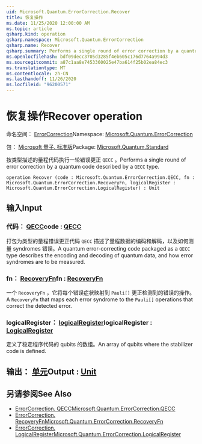 ```yaml
---
uid: Microsoft.Quantum.ErrorCorrection.Recover
title: 恢复操作
ms.date: 11/25/2020 12:00:00 AM
ms.topic: article
qsharp.kind: operation
qsharp.namespace: Microsoft.Quantum.ErrorCorrection
qsharp.name: Recover
qsharp.summary: Performs a single round of error correction by a quantum code described by a `QECC` type.
ms.openlocfilehash: bdf09decc3705d3285f4eb605c176d7764a994d3
ms.sourcegitcommit: a87c1aa8e7453360025e47ba614f25b02ea84ec3
ms.translationtype: MT
ms.contentlocale: zh-CN
ms.lasthandoff: 11/26/2020
ms.locfileid: "96200571"
---
```

# <a name="recover-operation"></a><span data-ttu-id="98ef6-102">恢复操作</span><span class="sxs-lookup"><span data-stu-id="98ef6-102">Recover operation</span></span>

<span data-ttu-id="98ef6-103">命名空间： [ErrorCorrection](xref:Microsoft.Quantum.ErrorCorrection)</span><span class="sxs-lookup"><span data-stu-id="98ef6-103">Namespace: [Microsoft.Quantum.ErrorCorrection](xref:Microsoft.Quantum.ErrorCorrection)</span></span>

<span data-ttu-id="98ef6-104">包： [Microsoft 量子. 标准版](https://nuget.org/packages/Microsoft.Quantum.Standard)</span><span class="sxs-lookup"><span data-stu-id="98ef6-104">Package: [Microsoft.Quantum.Standard](https://nuget.org/packages/Microsoft.Quantum.Standard)</span></span>


<span data-ttu-id="98ef6-105">按类型描述的量程代码执行一轮错误更正 `QECC` 。</span><span class="sxs-lookup"><span data-stu-id="98ef6-105">Performs a single round of error correction by a quantum code described by a `QECC` type.</span></span>

```qsharp
operation Recover (code : Microsoft.Quantum.ErrorCorrection.QECC, fn : Microsoft.Quantum.ErrorCorrection.RecoveryFn, logicalRegister : Microsoft.Quantum.ErrorCorrection.LogicalRegister) : Unit
```


## <a name="input"></a><span data-ttu-id="98ef6-106">输入</span><span class="sxs-lookup"><span data-stu-id="98ef6-106">Input</span></span>

### <a name="code--qecc"></a><span data-ttu-id="98ef6-107">代码： [QECC](xref:Microsoft.Quantum.ErrorCorrection.QECC)</span><span class="sxs-lookup"><span data-stu-id="98ef6-107">code : [QECC](xref:Microsoft.Quantum.ErrorCorrection.QECC)</span></span>

<span data-ttu-id="98ef6-108">打包为类型的量程错误更正代码 `QECC` 描述了量程数据的编码和解码，以及如何测量 syndromes 错误。</span><span class="sxs-lookup"><span data-stu-id="98ef6-108">A quantum error-correcting code packaged as a `QECC` type describes the encoding and decoding of quantum data, and how error syndromes are to be measured.</span></span>


### <a name="fn--recoveryfn"></a><span data-ttu-id="98ef6-109">fn： [RecoveryFn](xref:Microsoft.Quantum.ErrorCorrection.RecoveryFn)</span><span class="sxs-lookup"><span data-stu-id="98ef6-109">fn : [RecoveryFn](xref:Microsoft.Quantum.ErrorCorrection.RecoveryFn)</span></span>

<span data-ttu-id="98ef6-110">一个 `RecoveryFn` ，它将每个错误症状映射到 `Pauli[]` 更正检测到的错误的操作。</span><span class="sxs-lookup"><span data-stu-id="98ef6-110">A `RecoveryFn` that maps each error syndrome to the `Pauli[]` operations that correct the detected error.</span></span>


### <a name="logicalregister--logicalregister"></a><span data-ttu-id="98ef6-111">logicalRegister： [logicalRegister](xref:Microsoft.Quantum.ErrorCorrection.LogicalRegister)</span><span class="sxs-lookup"><span data-stu-id="98ef6-111">logicalRegister : [LogicalRegister](xref:Microsoft.Quantum.ErrorCorrection.LogicalRegister)</span></span>

<span data-ttu-id="98ef6-112">定义了稳定程序代码的 qubits 的数组。</span><span class="sxs-lookup"><span data-stu-id="98ef6-112">An array of qubits where the stabilizer code is defined.</span></span>



## <a name="output--unit"></a><span data-ttu-id="98ef6-113">输出： [单元](xref:microsoft.quantum.lang-ref.unit)</span><span class="sxs-lookup"><span data-stu-id="98ef6-113">Output : [Unit](xref:microsoft.quantum.lang-ref.unit)</span></span>



## <a name="see-also"></a><span data-ttu-id="98ef6-114">另请参阅</span><span class="sxs-lookup"><span data-stu-id="98ef6-114">See Also</span></span>

- [<span data-ttu-id="98ef6-115">ErrorCorrection. QECC</span><span class="sxs-lookup"><span data-stu-id="98ef6-115">Microsoft.Quantum.ErrorCorrection.QECC</span></span>](xref:Microsoft.Quantum.ErrorCorrection.QECC)
- [<span data-ttu-id="98ef6-116">ErrorCorrection. RecoveryFn</span><span class="sxs-lookup"><span data-stu-id="98ef6-116">Microsoft.Quantum.ErrorCorrection.RecoveryFn</span></span>](xref:Microsoft.Quantum.ErrorCorrection.RecoveryFn)
- [<span data-ttu-id="98ef6-117">ErrorCorrection. LogicalRegister</span><span class="sxs-lookup"><span data-stu-id="98ef6-117">Microsoft.Quantum.ErrorCorrection.LogicalRegister</span></span>](xref:Microsoft.Quantum.ErrorCorrection.LogicalRegister)